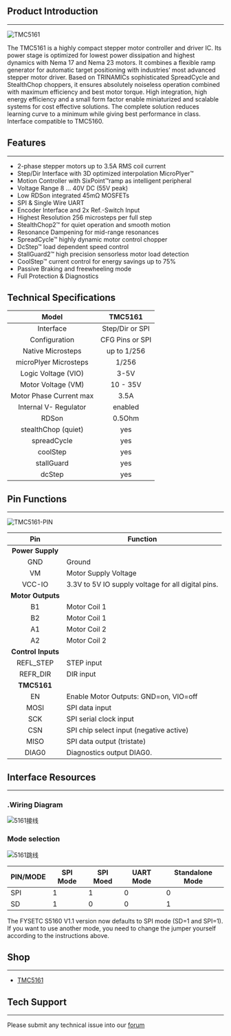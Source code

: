 ## Product Introduction
---

![TMC5161](images/TMC5161.jpg)

The TMC5161 is a highly compact stepper motor controller and driver IC. Its power stage is optimized for lowest power dissipation and highest dynamics with Nema 17 and Nema 23 motors. It combines a flexible ramp generator for automatic target positioning with industries’ most advanced stepper motor driver. Based on TRINAMICs sophisticated SpreadCycle and StealthChop choppers, it ensures absolutely noiseless operation combined with maximum efficiency and best motor torque. High integration, high energy efficiency and a small form factor enable miniaturized and scalable systems for cost effective solutions. The complete solution reduces learning curve to a minimum while giving best performance in class. Interface compatible to TMC5160.

## Features
---

- 2-phase stepper motors up to 3.5A RMS coil current
- Step/Dir Interface with 3D optimized interpolation MicroPlyer™
- Motion Controller with SixPoint™ramp as intelligent peripheral  
- Voltage Range 8 … 40V DC (55V peak) 
- Low RDSon integrated 45mΩ MOSFETs 
- SPI & Single Wire UART 
- Encoder Interface and 2x Ref.-Switch Input 
- Highest Resolution 256 microsteps per full step 
- StealthChop2™ for quiet operation and smooth motion 
- Resonance Dampening for mid-range resonances 
- SpreadCycle™ highly dynamic motor control chopper 
- DcStep™ load dependent speed control 
- StallGuard2™ high precision sensorless motor load detection 
- CoolStep™ current control for energy savings up to 75% 
- Passive Braking and freewheeling mode 
- Full Protection & Diagnostics 

## Technical Specifications

Model                                    | TMC5161 
:---:|:---:
Interface                                | Step/Dir or SPI 
Configuration                       | CFG Pins or SPI 
Native Microsteps               |   up to 1/256
microPlyer Microsteps          |    1/256
Logic Voltage (VIO)                 |    3-5V
Motor Voltage (VM)                | 10 - 35V 
Motor Phase Current  max        | 3.5A 
Internal V-  Regulator         |    enabled
RDSon                                    |0.5Ohm
stealthChop (quiet)               | yes
spreadCycle                           |      yes
coolStep                                | yes 
stallGuard                              | yes 
dcStep                                    | yes 

## Pin Functions
---

![TMC5161-PIN](images/TMC5161-PIN.png)

Pin|Function
:---:|---
 |**Power Supply**
 GND|	Ground
VM|	Motor Supply Voltage
VCC-IO	|3.3V to 5V IO supply voltage for all digital pins.
|**Motor Outputs**
B1|	Motor Coil 1
B2	|Motor Coil 1
A1|	Motor Coil 2
A2	|Motor Coil 2
|**Control Inputs**
REFL_STEP	|STEP input
REFR_DIR	|DIR input
|**TMC5161**
 EN|	Enable Motor Outputs: GND=on, VIO=off
MOSI| SPI data input 
SCK	|SPI serial clock input
CSN	|SPI chip select input (negative active)
MISO	|SPI data output (tristate)
DIAG0	|Diagnostics output DIAG0.

## Interface Resources
---
###  .Wiring Diagram

![5161接线](images/5161接线.png)



### Mode selection

![5161跳线](images/5161跳线.jpg)

| PIN/MODE | SPI Mode | SPI Moed | UART Mode | Standalone Mode |
| -------- | -------- | -------- | --------- | --------------- |
| SPI      | 1        | 1        | 0         | 0               |
| SD       | 1        | 0        | 0         | 1               |

The FYSETC S5160 V1.1 version now defaults to SPI mode (SD=1 and SPI=1). If you want to use another mode, you need to change the jumper yourself according to the instructions above.

## Shop

---
- [TMC5161](https://www.aliexpress.com/item/33052654667.html)

## Tech Support

---
Please submit any technical issue into our [forum](http://forum.fysetc.com/) 